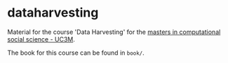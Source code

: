 # dataharvesting
Material for the course 'Data Harvesting' for the [masters in computational social science - UC3M](https://www.uc3m.es/master/computational-social-science#home).

The book for this course can be found in `book/`.